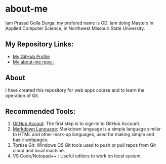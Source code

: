 # about-me
Iam Prasad Golla Durga, my prefered name is GD.
Iam doing Masters in Applied Computer Science, in Northwest Missouri State University.

## My Repository Links:
* [My GitHub Profile](https://github.com/GD-Prasad)
* [My about-me repo :]()

## About
I have created this repository for web apps course and to learn the operation of Git.

## Recommended Tools:
1. [GitHub Accout](): The first step is to sign-in to GitHub Account.
1. [Markdown Language](): Markdown language is a simple language similar to HTML and other mark-up languages, used for making simple and basic webpages.
1. Tortise Git: Windows OS Git tools used to push or pull repos from Git cloud and local machine.
1. VS Code/Notepad++ : Useful editors to work on local system.
